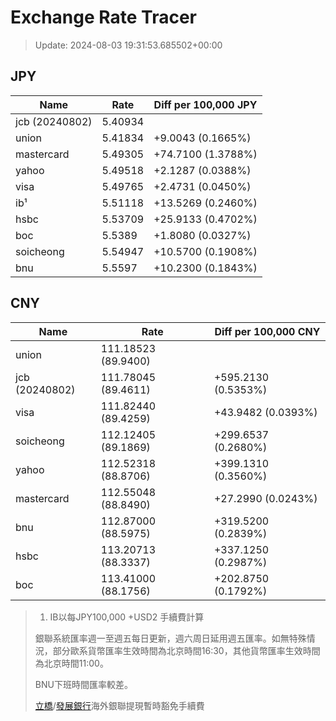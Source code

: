 # Exchange Rate Tracer

> Update: 2024-08-03 19:31:53.685502+00:00

## JPY

| Name           |    Rate | Diff per 100,000 JPY   |
|----------------|---------|------------------------|
| jcb (20240802) | 5.40934 |                        |
| union          | 5.41834 | +9.0043 (0.1665%)      |
| mastercard     | 5.49305 | +74.7100 (1.3788%)     |
| yahoo          | 5.49518 | +2.1287 (0.0388%)      |
| visa           | 5.49765 | +2.4731 (0.0450%)      |
| ib¹            | 5.51118 | +13.5269 (0.2460%)     |
| hsbc           | 5.53709 | +25.9133 (0.4702%)     |
| boc            | 5.5389  | +1.8080 (0.0327%)      |
| soicheong      | 5.54947 | +10.5700 (0.1908%)     |
| bnu            | 5.5597  | +10.2300 (0.1843%)     |

## CNY

| Name           | Rate                | Diff per 100,000 CNY   |
|----------------|---------------------|------------------------|
| union          | 111.18523	(89.9400) |                        |
| jcb (20240802) | 111.78045	(89.4611) | +595.2130 (0.5353%)    |
| visa           | 111.82440	(89.4259) | +43.9482 (0.0393%)     |
| soicheong      | 112.12405	(89.1869) | +299.6537 (0.2680%)    |
| yahoo          | 112.52318	(88.8706) | +399.1310 (0.3560%)    |
| mastercard     | 112.55048	(88.8490) | +27.2990 (0.0243%)     |
| bnu            | 112.87000	(88.5975) | +319.5200 (0.2839%)    |
| hsbc           | 113.20713	(88.3337) | +337.1250 (0.2987%)    |
| boc            | 113.41000	(88.1756) | +202.8750 (0.1792%)    |


> 1. IB以每JPY100,000 +USD2 手續費計算
>
> 銀聯系統匯率週一至週五每日更新，週六周日延用週五匯率。如無特殊情況，部分歐系貨幣匯率生效時間為北京時間16:30，其他貨幣匯率生效時間為北京時間11:00。
>
> BNU下班時間匯率較差。
>
> [立橋](https://www.wlbank.com.mo/uploads/ueditor/file/20181211/1544536513900230.pdf)/[發展銀行](https://www.mdb.com.mo/Service_Charges_20230728.pdf)海外銀聯提現暫時豁免手續費

